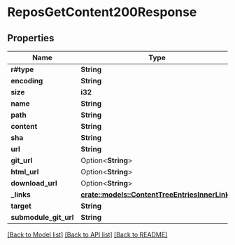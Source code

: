 # ReposGetContent200Response

## Properties

Name | Type | Description | Notes
------------ | ------------- | ------------- | -------------
**r#type** | **String** |  | 
**encoding** | **String** |  | 
**size** | **i32** |  | 
**name** | **String** |  | 
**path** | **String** |  | 
**content** | **String** |  | 
**sha** | **String** |  | 
**url** | **String** |  | 
**git_url** | Option<**String**> |  | 
**html_url** | Option<**String**> |  | 
**download_url** | Option<**String**> |  | 
**_links** | [**crate::models::ContentTreeEntriesInnerLinks**](content_tree_entries_inner__links.md) |  | 
**target** | **String** |  | 
**submodule_git_url** | **String** |  | 

[[Back to Model list]](../README.md#documentation-for-models) [[Back to API list]](../README.md#documentation-for-api-endpoints) [[Back to README]](../README.md)


